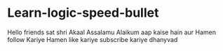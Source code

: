 # Learn-logic-speed-bullet
Hello friends sat shri Akaal Assalamu Alaikum aap kaise hain aur Hamen follow Kariye Hamen like kariye subscribe kariye dhanyvad
